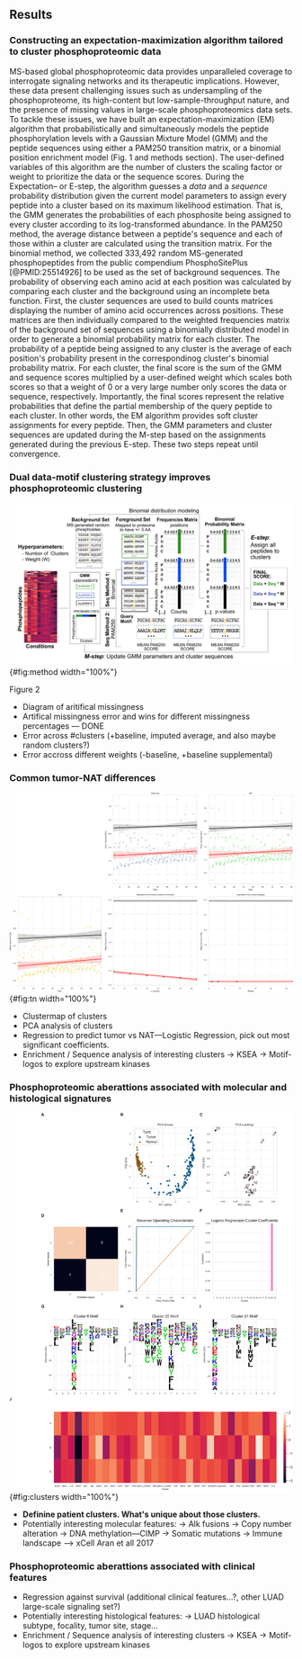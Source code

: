 ## Results


### Constructing an expectation-maximization algorithm tailored to cluster phosphoproteomic data

MS-based global phosphoproteomic data provides unparalleled coverage to interrogate signaling networks and its therapeutic implications. However, these data present challenging issues such as undersampling of the phosphoproteome, its high-content but low-sample-throughput nature, and the presence of missing values in large-scale phosphoproteomics data sets. To tackle these issues, we have built an expectation-maximization (EM) algorithm that probabilistically and simultaneously models the peptide phosphorylation levels with a Gaussian Mixture Model (GMM) and the peptide sequences using either a PAM250 transition matrix, or a binomial position enrichment model (Fig. 1 and methods section). The user-defined variables of this algorithm are the number of clusters the scaling factor or weight to prioritize the data or the sequence scores. During the Expectation– or E-step, the algorithm guesses a *data* and a *sequence* probability distribution given the current model parameters to assign every peptide into a cluster based on its maximum likelihood estimation. That is, the GMM generates the probabilities of each phosphosite being assigned to every cluster according to its log-transformed abundance. In the PAM250 method, the average distance between a peptide's sequence and each of those within a cluster are calculated using the transition matrix. For the binomial method, we collected 333,492 random MS-generated phosphopeptides from the public compendium PhosphoSitePlus [@PMID:25514926] to be used as the set of background sequences. The probability of observing each amino acid at each position was calculated by comparing each cluster and the background using an incomplete beta function. First, the cluster sequences are used to build counts matrices displaying the number of amino acid occurrences across positions. These matrices are then individually compared to the weighted frequencies matrix of the background set of sequences using a binomially distributed model in order to generate a binomial probability matrix for each cluster. The probability of a peptide being assigned to any cluster is the average of each position's probability present in the correspondinog cluster's binomial probability matrix. For each cluster, the final score is the sum of the GMM and sequence scores multiplied by a user-defined weight which scales both scores so that a weight of 0 or a very large number only scores the data or sequence, respectively. Importantly, the final scores represent the relative probabilities that define the partial membership of the query peptide to each cluster. In other words, the EM algorithm provides soft cluster assignments for every peptide. Then, the GMM parameters and cluster sequences are updated during the M-step based on the assignments generated during the previous E-step. These two steps repeat until convergence.


### Dual data-motif clustering strategy improves phosphoproteomic clustering

![Its caption.](EM_diagram.svg "Figure 1"){#fig:method width="100%"}

Figure 2 
- Diagram of aritifical missingness 
- Artifical missingness error and wins for different missingness percentages –– DONE
- Error across #clusters (+baseline, imputed average, and also maybe random clusters?)
- Error accross different weights (-baseline, +baseline supplemental)

### Common tumor-NAT differences

![**Figure 2.** Its caption.](figureM2.svg "Figure 2"){#fig:tn width="100%"}
- Clustermap of clusters
- PCA analysis of clusters
- Regression to predict tumor vs NAT––Logistic Regression, pick out most significant coefficients. 
- Enrichment / Sequence analysis of interesting clusters
    -> KSEA
    -> Motif-logos to explore upstream kinases

### Phosphoproteomic aberattions associated with molecular and histological signatures

![**Figure 3.** Its caption.](figureM3.svg "Figure 3"){#fig:clusters width="100%"}
- **Definine patient clusters. What's unique about those clusters.** 
- Potentially interesting molecular features:
    -> Alk fusions
    -> Copy number alteration
    -> DNA methylation––CIMP
    -> Somatic mutations
    -> Immune landscape ––> xCell Aran et all 2017

    
### Phosphoproteomic aberattions associated with clinical features
- Regression against survival (additional clinical features...?, other LUAD large-scale signaling set?)
- Potentially interesting histological features:
    -> LUAD histological subtype, focality, tumor site, stage...
- Enrichment / Sequence analysis of interesting clusters
    -> KSEA
    -> Motif-logos to explore upstream kinases